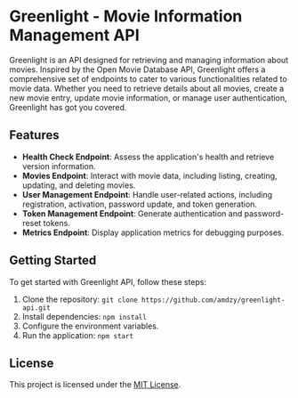 # Greenlight - Movie Information Management API

Greenlight is an API designed for retrieving and managing information about movies. Inspired by the Open Movie Database API, Greenlight offers a comprehensive set of endpoints to cater to various functionalities related to movie data. Whether you need to retrieve details about all movies, create a new movie entry, update movie information, or manage user authentication, Greenlight has got you covered.

## Features

- **Health Check Endpoint**: Assess the application's health and retrieve version information.
- **Movies Endpoint**: Interact with movie data, including listing, creating, updating, and deleting movies.
- **User Management Endpoint**: Handle user-related actions, including registration, activation, password update, and token generation.
- **Token Management Endpoint**: Generate authentication and password-reset tokens.
- **Metrics Endpoint**: Display application metrics for debugging purposes.

## Getting Started

To get started with Greenlight API, follow these steps:

1. Clone the repository: `git clone https://github.com/amdzy/greenlight-api.git`
2. Install dependencies: `npm install`
3. Configure the environment variables.
4. Run the application: `npm start`

## License

This project is licensed under the [MIT License](LICENSE).
